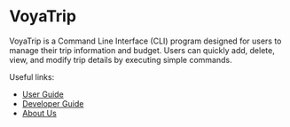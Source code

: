 # VoyaTrip

VoyaTrip is a Command Line Interface (CLI) program designed for users to manage their trip information and budget. 
Users can quickly add, delete, view, and modify trip details by executing simple commands.

Useful links:
* [User Guide](UserGuide.md)
* [Developer Guide](DeveloperGuide.md)
* [About Us](AboutUs.md)

